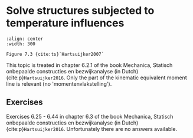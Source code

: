 ```{index} Temperature
```
# Solve structures subjected to temperature influences

```{figure} ./temp_data/image.png
:align: center
:width: 300

Figure 7.3 {cite:ts}`Hartsuijker2007`
```

This topic is treated in chapter 6.2.1 of the book Mechanica, Statisch onbepaalde constructies en bezwijkanalyse (in Dutch) {cite:p}`Hartsuijker2016`. Only the part of the kinematic equivalent moment line is relevant (no 'momentenvlakstelling').

## Exercises
Exercises 6.25 - 6.44 in chapter 6.3 of the book Mechanica, Statisch onbepaalde constructies en bezwijkanalyse (in Dutch) {cite:p}`Hartsuijker2016`. Unfortunately there are no answers available.